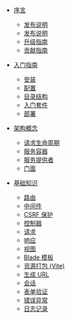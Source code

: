 * [序言]()
    * [发布说明](/zh-cn/11/prologue/release.md)
    * [发布说明](/zh-cn/11/prologue/upgrade.md)
    * [升级指南](/zh-cn/11/prologue/upgrade.md)
    * [贡献指南](/zh-cn/11/prologue/contribution.md)

* [入门指南]()
    * [安装](/zh-cn/11/getting-started/installation.md)
    * [配置](/zh-cn/11/getting-started/configuration.md)
    * [目录结构](/zh-cn/11/getting-started/structure.md)
    * [入门套件](/zh-cn/11/getting-started/starter-kits.md)
    * [部署](/zh-cn/11/getting-started/deployment.md)

* [架构概念]()
    * [请求生命周期](/zh-cn/11/architecture-concepts/lifecycle.md)
    * [服务容器](/zh-cn/11/architecture-concepts/container.md)
    * [服务提供者](/zh-cn/11/architecture-concepts/providers.md)
    * [门面](/zh-cn/11/architecture-concepts/facades.md)

* [基础知识]()
    * [路由](/zh-cn/11/basics/routing.md)
    * [中间件](/zh-cn/11/basics/middleware.md)
    * [CSRF 保护](/zh-cn/11/basics/csrf.md)
    * [控制器](/zh-cn/11/basics/controllers.md)
    * [请求](/zh-cn/11/basics/requests.md)
    * [响应](/zh-cn/11/basics/responses.md)
    * [视图](/zh-cn/11/basics/views.md)
    * [Blade 模板](/zh-cn/11/basics/blade.md)
    * [资源打包 (Vite)](/zh-cn/11/basics/vite.md)
    * [生成 URL](/zh-cn/11/basics/urls.md)
    * [会话](/zh-cn/11/basics/session.md)
    * [表单验证](/zh-cn/11/basics/validation.md)
    * [错误异常](/zh-cn/11/basics/errors.md)
    * [日志记录](/zh-cn/11/basics/logging.md)


